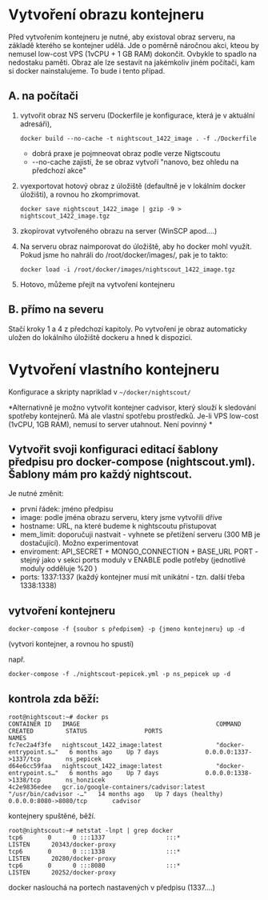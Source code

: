 # Vytvoření obrazu kontejneru
Před vytvořením kontejneru je nutné, aby existoval obraz serveru, na základě kterého se kontejner udělá. Jde o poměrně 
náročnou akci, kteou by nemusel low-cost VPS (1vCPU + 1 GB RAM) dokončit. Ovbykle to spadlo na nedostaku paměti. Obraz
ale lze sestavit na jakémkoliv jiném počítači, kam si docker nainstalujeme. To bude i tento případ.

## A. na počítači

1. vytvořit obraz NS serveru (Dockerfile je konfigurace, která je v aktuální adresáři), 
   ```
   docker build --no-cache -t nightscout_1422_image . -f ./Dockerfile
   ```
   * dobrá praxe je pojmneovat obraz podle verze Nigtscoutu
   * --no-cache zajistí, že se obraz vytvoří "nanovo, bez ohledu na předchozí akce"

2. vyexportovat hotový obraz z úložiště (defaultně je v lokálním docker úložišti), a rovnou ho zkomprimovat. 
   ```
   docker save nightscout_1422_image | gzip -9 >  nightscout_1422_image.tgz
   ```

3. zkopírovat vytvořeného obrazu na server (WinSCP apod....)

4. Na serveru obraz naimporovat do úložiště, aby ho docker mohl využít. Pokud jsme ho nahráli do /root/docker/images/, pak je to takto:
   ```
   docker load -i /root/docker/images/nightscout_1422_image.tgz
   ```

5. Hotovo, můžeme přejít na vytvoření kontejneru

## B. přímo na severu

Stačí kroky 1 a 4 z předchozí kapitoly. Po vytvoření je obraz automaticky uložen do lokálního úložiště dockeru a hned k dispozici.

# Vytvoření vlastního kontejneru

Konfigurace a skripty napriklad v ``~/docker/nightscout/``

*Alternativně je možno vytvořit kontejner cadvisor, který slouží k sledování spotřeby kontejnerů. Má ale vlastní spotřebu
   prostředků. Je-li VPS low-cost (1vCPU, 1GB RAM), nemusí to server utahnout. Není povinný *

## Vytvořit svoji konfiguraci editací šablony předpisu pro docker-compose (nightscout.yml). Šablony mám pro každý nightscout.
Je nutné změnit:
* první řádek: jméno předpisu
* image: podle jména obrazu serveru, ktery jsme vytvořili dříve
* hostname: URL, na které budeme k nightscoutu přistupovat
* mem_limit: doporučuji nastvait - vyhnete se přetížení serveru (300 MB je dostačující). Možno experimentovat
* enviroment: 
  API_SECRET + MONGO_CONNECTION + BASE_URL
  PORT - stejný jako v sekci ports
  moduly v ENABLE podle potřeby (jednotlivé moduly odděluje %20 )
* ports: 1337:1337 (každý kontejner musí mít unikátní - tzn. další třeba 1338:1338)


## vytvoření kontejneru
```
docker-compose -f {soubor s předpisem} -p {jmeno kontejneru} up -d
```
(vytvori kontejner, a rovnou ho spustí)

např.
```
docker-compose -f ./nightscout-pepicek.yml -p ns_pepicek up -d
```
## kontrola zda běží:
```
root@nightscout:~# docker ps
CONTAINER ID   IMAGE                                      COMMAND                  CREATED         STATUS                PORTS                        NAMES
fc7ec2a4f3fe   nightscout_1422_image:latest               "docker-entrypoint.s…"   6 months ago    Up 7 days             0.0.0.0:1337->1337/tcp       ns_pepicek
d64e6cc59faa   nightscout_1422_image:latest               "docker-entrypoint.s…"   6 months ago    Up 7 days             0.0.0.0:1338->1338/tcp       ns_honzicek
4c2e9836edee   gcr.io/google-containers/cadvisor:latest   "/usr/bin/cadvisor -…"   14 months ago   Up 7 days (healthy)   0.0.0.0:8080->8080/tcp       cadvisor
```
kontejnery spuštěné, běží.
```
root@nightscout:~# netstat -lnpt | grep docker
tcp6       0      0 :::1337                 :::*                    LISTEN      20343/docker-proxy  
tcp6       0      0 :::1338                 :::*                    LISTEN      20280/docker-proxy  
tcp6       0      0 :::8080                 :::*                    LISTEN      20252/docker-proxy  
```
docker naslouchá na portech nastavených v předpisu (1337....)
